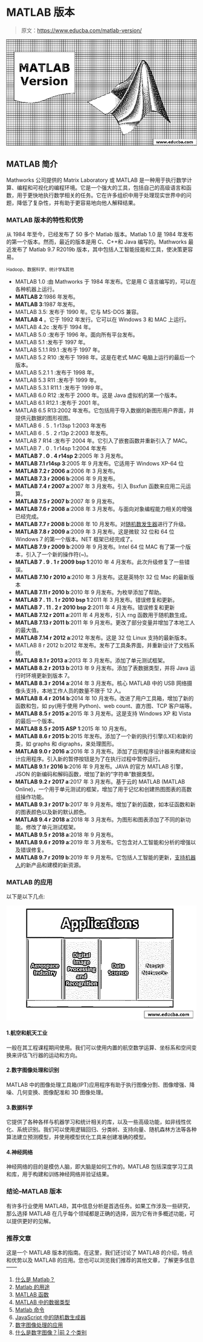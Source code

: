 # MATLAB 版本

> 原文：<https://www.educba.com/matlab-version/>

![MATLAB Version](img/3b643058caed5abaa2e1a46a33096416.png)



## MATLAB 简介

Mathworks 公司提供的 Matrix Laboratory 或 MATLAB 是一种用于执行数学计算、编程和可视化的编程环境。它是一个强大的工具，包括自己的高级语言和函数，用于更快地执行数学相关的任务。它在许多组织中用于处理现实世界中的问题，降低了复杂性，并有助于更容易地向他人解释结果。

### MATLAB 版本的特性和优势

从 1984 年至今，已经发布了 50 多个 Matlab 版本。Matlab 1.0 是 1984 年发布的第一个版本。然而，最近的版本是用 C、C++和 Java 编写的。Mathworks 最近发布了 Matlab 9.7 R2019b 版本，其中包括人工智能技能和工具，使决策更容易。

<small>Hadoop、数据科学、统计学&其他</small>

*   MATLAB 1.0 :由 Mathworks 于 1984 年发布。它是用 C 语言编写的，可以在各种机器上运行。
*   **MATLAB 2**:1986 年发布。
*   **MATLAB 3**:1987 年发布。
*   MATLAB 3.5: 发布于 1990 年。它与 MS-DOS 兼容。
*   **MATLAB 4** 。它于 1992 年发行。它可以在 Windows 3 和 MAC 上运行。
*   MATLAB 4.2c :发布于 1994 年。
*   MATLAB 5.0 :发布于 1996 年。面向所有平台发布。
*   MATLAB 5.1 :发布于 1997 年。
*   MATLAB 5.1.1 R9.1 :发布于 1997 年。
*   MATLAB 5.2 R10 :发布于 1998 年。这是在老式 MAC 电脑上运行的最后一个版本。
*   MATLAB 5.2.1 1 :发布于 1998 年。
*   MATLAB 5.3 R11 :发布于 1999 年。
*   MATLAB 5.3.1 R11.1 :发布于 1999 年。
*   MATLAB 6.0 R12 :发布于 2000 年。这是 Java 虚拟机的第一个版本。
*   MATLAB 6.1 R12.1 :发布于 2001 年。
*   MATLAB 6.5 R13:2002 年发布。它包括用于导入数据的新图形用户界面，并提供元数据的图形视图。
*   MATLAB 6 . 5 . 1 r13sp 1:2003 年发布
*   MATLAB 6 . 5 . 2 r13p 2:2003 年发布。
*   MATLAB 7 R14 :发布于 2004 年。它引入了嵌套函数并重新引入了 MAC。
*   MATLAB 7 . 0 . 1 r14sp 1:2004 年发布
*   **MATLAB 7 . 0 . 4 r14sp 2**:2005 年 3 月发布。
*   **MATLAB 7.1 r14sp 3**:2005 年 9 月发布。它适用于 Windows XP-64 位
*   **MATLAB 7.2 r 2006 a**:2006 年 3 月发布。
*   **MATLAB 7.3 r 2006 b**:2006 年 9 月发布。
*   **MATLAB 7.4 r 2007 a**:2007 年 3 月发布。引入 Bsxfun 函数来应用二元运算。
*   **MATLAB 7.5 r 2007 b**:2007 年 9 月发布。
*   **MATLAB 7.6 r 2008 a**:2008 年 3 月发布。与面向对象编程能力相关的增强已经完成。
*   **MATLAB 7.7 r 2008 b**:2008 年 10 月发布。对[随机数发生器](https://www.educba.com/random-number-generator-in-matlab/)进行了升级。
*   **MATLAB 7.8 r 2009 a**:2009 年 3 月发布。这是微软 32 位和 64 位 Windows 7 的第一个版本。NET 框架已经完成了。
*   **MATLAB 7.9 r 2009 b**:2009 年 9 月发布。Intel 64 位 MAC 有了第一个版本，引入了一个新的操作符(~)。
*   **MATLAB 7 . 9 . 1 r 2009 bsp 1**:2010 年 4 月发布。此次升级修复了一些错误。
*   **MATLAB 7.10 r 2010 a**:2010 年 3 月发布。这是英特尔 32 位 Mac 的最新版本
*   **MATLAB 7.11 r 2010 b**:2010 年 9 月发布。为枚举添加了帮助。
*   **MATLAB 7 . 11 . 1 r 2010 bsp 1**:2011 年 3 月发布。错误修复和更新。
*   **MATLAB 7 . 11 . 2 r 2010 bsp 2**:2011 年 4 月发布。错误修复和更新
*   **MATLAB 7.12 r 2011 a**:2011 年 4 月发布，引入 rng 函数用于随机数生成。
*   **MATLAB 7.13 r 2011 b**:2011 年 9 月发布。更改了部分变量并增加了本地工人的最大值。
*   **MATLAB 7.14 r 2012 a**:2012 年发布。这是 32 位 Linux 支持的最新版本。
*   MATLAB 8 r 2012 b:2012 年发布。发布了工具条界面，并重新设计了文档系统。
*   **MATLAB 8.1 r 2013 a**:2013 年 3 月发布。添加了单元测试框架。
*   **MATLAB 8.2 r 2013 b**:2013 年 9 月发布。添加了表数据类型，并将 Java 运行时环境更新到版本 7。
*   **MATLAB 8.3 r 2014 a**:2014 年 3 月发布。核心 MATLAB 中的 USB 网络摄像头支持，本地工作人员的数量不限于 12 人。
*   **MATLAB 8.4 r 2014 b**:2014 年 10 月发布。改进了用户工具箱，增加了新的函数和包，如 py(用于使用 Python)、web count、直方图、TCP 客户端等。
*   **MATLAB 8.5 r 2015 a**:2015 年 3 月发布。这是支持 Windows XP 和 Vista 的最后一个版本。
*   **MATLAB 8.5 r 2015 ASP 1**:2015 年 10 月发布。
*   **MATLAB 8.6 r 2015 b**:2015 年发布。添加了一个新的执行引擎(LXE)和新的类，如 graphs 和 digraphs，来处理图形。
*   **MATLAB 9.0 r 2016 a**:2016 年 3 月发布。添加了应用程序设计器来构建和设计应用程序。引入新的暂停按钮是为了在执行过程中暂停运行。
*   **MATLAB 9.1 r 2016 b**:2016 年 9 月发布。JAVA 的官方 MATLAB 引擎，JSON 的新编码和解码函数，增加了新的“字符串”数据类型。
*   **MATLAB 9.2 r 2017 a**:2017 年 3 月发布。基于云的 MATLAB (MATLAB Online)，一个用于单元测试的框架，增加了用于记忆和创建热图图表的高数组操作功能。
*   **MATLAB 9.3 r 2017 b**:2017 年 9 月发布。增加了新的函数，如本征函数和新的图表颜色以及新的默认颜色。
*   **MATLAB 9.4 r 2018 a**:2018 年 3 月发布。为图形和图表添加了不同的新功能。修改了单元测试框架。
*   **MATLAB 9.5 r 2018 a**:2018 年 9 月发布。
*   **MATLAB 9.6 r 2019 a**:2019 年 3 月发布。它包含对人工智能和分析的增强以及错误修复。
*   **MATLAB 9.7 r 2019 b**:2019 年 9 月发布。它包括人工智能的更新，[支持机器人](https://www.educba.com/what-is-robotics/)的新产品和建模的新资源。

### MATLAB 的应用

以下是以下几点:

![Applications of MATLAB](img/eb060e95c7aa5bef8de713158ed4df9b.png)



#### 1.航空和航天工业

一般在其工程课程期间使用。我们可以使用内置的航空数学运算、坐标系和空间变换来评估飞行器的运动和方向。

#### 2.数字图像处理和识别

MATLAB 中的图像处理工具箱(IPT)应用程序有助于执行图像分割、图像增强、降噪、几何变换、图像配准和 3D 图像处理。

#### 3.数据科学

它提供了各种各样与机器学习和统计相关的库，以及一些高级功能，如非线性优化、系统识别。我们可以使用逻辑回归、分类树、支持向量、随机森林方法等各种算法建立预测模型，并使用模型优化工具来创建准确的模型。

#### 4.神经网络

神经网络的目的是模仿人脑，即大脑是如何工作的。MATLAB 包括深度学习工具和库，用于构建和训练神经网络并验证结果。

### 结论–MATLAB 版本

有许多行业使用 MATLAB，其中信息分析是首选任务。如果工作涉及一些研究，那么选择 MATLAB 在几乎每个领域都是正确的选择，因为它有许多概述功能，可以提供更好的见解。

### 推荐文章

这是一个 MATLAB 版本的指南。在这里，我们还讨论了 MATLAB 的介绍，特点和优势以及 MATLAB 的应用。您也可以浏览我们推荐的其他文章，了解更多信息——

1.  [什么是 Matlab？](https://www.educba.com/what-is-matlab/)
2.  [Matlab 的用途](https://www.educba.com/uses-of-matlab/)
3.  [MATLAB 函数](https://www.educba.com/matlab-functions/)
4.  [MATLAB 中的数据类型](https://www.educba.com/data-types-in-matlab/)
5.  [Matlab 命令](https://www.educba.com/matlab-commands/)
6.  [JavaScript 中的随机数生成器](https://www.educba.com/random-number-generator-in-javascript/)
7.  [数字图像处理的应用](https://www.educba.com/digital-image-processing/)
8.  [什么是数字图像？|前 2 个类别](https://www.educba.com/what-is-digital-image/)





